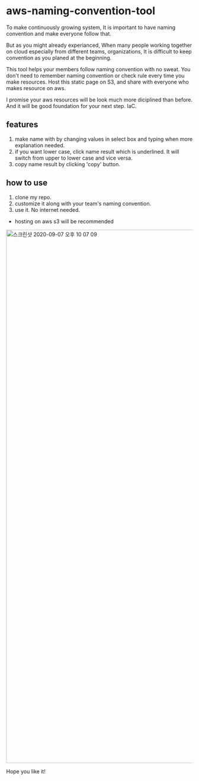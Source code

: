 # aws-naming-convention-tool

To make continuously growing system,
It is important to have naming convention and make everyone follow that.

But as you might already experianced, 
When many people working together on cloud especially from different teams, organizations, 
It is difficult to keep convention as you planed at the beginning.

This tool helps your members follow naming convention with no sweat.
You don't need to remember naming convention or check rule every time you make resources.
Host this static page on S3, and share with everyone who makes resource on aws.

I promise your aws resources will be look much more diciplined than before.
And it will be good foundation for your next step. IaC.

## features
1. make name with by changing values in select box and typing when more explanation needed.
2. if you want lower case, click name result which is underlined. It will switch from upper to lower case and vice versa.
3. copy name result by clicking 'copy' button.

## how to use
1. clone my repo.
2. customize it along with your team's naming convention.
3. use it. No internet needed.
 - hosting on aws s3 will be recommended

<img width="1438" alt="스크린샷 2020-09-07 오후 10 07 09" src="https://user-images.githubusercontent.com/67530290/92391012-e7ffbd80-f156-11ea-8ace-a7708df38cd5.png">

Hope you like it!
